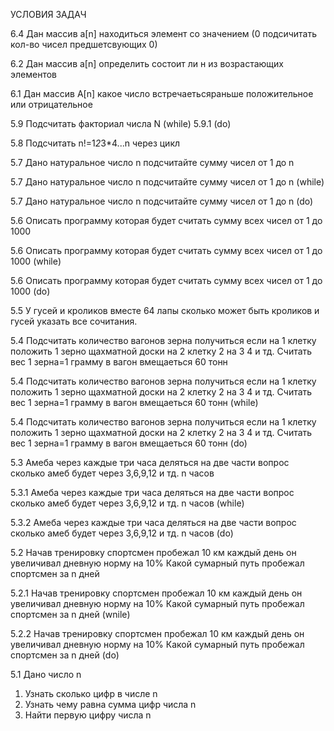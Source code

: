 УСЛОВИЯ ЗАДАЧ

6.4 Дан массив a[n] находиться элемент со значением (0 подсичитать кол-во чисел предшетсвующих 0)

6.2 Дан массив а[n] определить состоит ли н из возрастающих элементов

6.1 Дан массив A[n] какое число встречаетьсяраньше положительное или отрицательное

5.9 Подсчитать факториал числа N (while) 5.9.1 (do)

5.8 Подсчитать n!=1*2*3*4...n через цикл

5.7 Дано натуральное число  n  подсчитайте сумму чисел от 1 до n

5.7 Дано натуральное число  n  подсчитайте сумму чисел от 1 до n (while)

5.7 Дано натуральное число  n  подсчитайте сумму чисел от 1 до n (do)

5.6 Описать программу которая будет считать сумму всех чисел от 1 до 1000

5.6 Описать программу которая будет считать сумму всех чисел от 1 до 1000 (while)

5.6 Описать программу которая будет считать сумму всех чисел от 1 до 1000 (do)

5.5 У гусей и кроликов вместе 64 лапы сколько может быть кроликов и гусей указать все сочитания.

5.4 Подсчитать количество вагонов зерна получиться если на 1 клетку положить 1 зерно щахматной доски на 2 клетку 2 на 3 4 и тд. Считать вес 1 зерна=1 грамму в вагон вмещаеться 60 тонн

5.4 Подсчитать количество вагонов зерна получиться если на 1 клетку положить 1 зерно щахматной доски на 2 клетку 2 на 3 4 и тд. Считать вес 1 зерна=1 грамму в вагон вмещаеться 60 тонн (while)

5.4 Подсчитать количество вагонов зерна получиться если на 1 клетку положить 1 зерно щахматной доски на 2 клетку 2 на 3 4 и тд. Считать вес 1 зерна=1 грамму в вагон вмещаеться 60 тонн (do)

5.3 Амеба через каждые три часа деляться на две части вопрос сколько амеб будет через 3,6,9,12 и тд. n часов 

5.3.1 Амеба через каждые три часа деляться на две части вопрос сколько амеб будет через 3,6,9,12 и тд. n часов (while)

5.3.2 Амеба через каждые три часа деляться на две части вопрос сколько амеб будет через 3,6,9,12 и тд. n часов (do)

5.2 Начав тренировку спортсмен пробежал 10 км каждый день он увеличивал дневную норму на 10% Какой сумарный путь пробежал спортсмен за n дней

5.2.1 Начав тренировку спортсмен пробежал 10 км каждый день он увеличивал дневную норму на 10% Какой сумарный путь пробежал спортсмен за n дней (wnile)

5.2.2 Начав тренировку спортсмен пробежал 10 км каждый день он увеличивал дневную норму на 10% Какой сумарный путь пробежал спортсмен за n дней (do)

5.1 Дано число n 
1) Узнать сколько цифр в числе n
2) Узнать чему равна сумма цифр числа n
3) Найти первую цифру числа n
